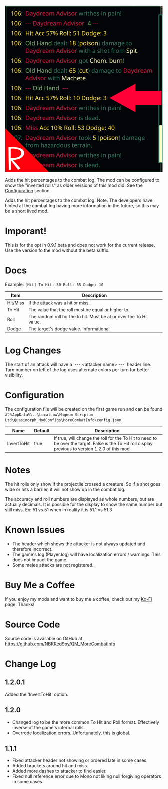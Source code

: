 ![thumbnail icon](media/thumbnail.png)

Adds the hit percentages to the combat log.  The mod can be configured to show the "inverted rolls" as older versions of this mod did.  See the [Configuration](#configuration) section.

Adds the hit percentages to the combat log.
Note: The developers have hinted at the combat log having more information in the future, so this may be a short lived mod.

# Imporant!
This is for the opt in 0.9.1 beta and does not work for the current release.  Use the version fo the mod without the beta suffix.

# Docs

Example: `[Hit] To Hit: 30 Roll: 55 Dodge: 10`

|Item|Description|
|--|--|
|Hit/Miss|If the attack was a hit or miss.|
|To Hit|The value that the roll must be equal or higher to.
|Roll|The random roll for the to hit.  Must be at or over the To Hit value.|
|Dodge|The target's dodge value.  Informational|

# Log Changes
The start of an attack will have a '--- \<attacker name\> ---' header line.  
Turn number on left of the log uses alternate colors per turn for better visibility.

# Configuration
The configuration file will be created on the first game run and can be found at `%AppData%\..\LocalLow\Magnum Scriptum Ltd\Quasimorph_ModConfigs\MoreCombatInfo\config.json`.

|Name|Default|Description|
|--|--|--|
|InvertToHit|true|If true, will change the roll for the To Hit to need to be over the target.  False is the To Hit roll display previous to version 1.2.0 of this mod|

# Notes
The hit rolls only show if the projectile crossed a creature.  So if a shot goes wide or hits a barrier, it will not show up in the combat log.

The accuracy and roll numbers are displayed as whole numbers, but are actually decimals.  It is possible for the display to show the same number but still miss.  Ex:  51 vs 51 when in reality it is 51.1 vs 51.3

# Known Issues
* The header which shows the attacker is not always updated and therefore incorrect.
* The game's log (Player.log) will have localization errors / warnings.  This does not impact the game.
* Some melee attacks are not registered.

# Buy Me a Coffee
If you enjoy my mods and want to buy me a coffee, check out my [Ko-Fi](https://ko-fi.com/nbkredspy71915) page.
Thanks!

# Source Code
Source code is available on GitHub at https://github.com/NBKRedSpy/QM_MoreCombatInfo

# Change Log
## 1.2.0.1
Added the 'InvertToHit' option.

## 1.2.0
* Changed log to be the more common To Hit and Roll format.  Effectively inverse of the game's internal rolls.
* Overrode localization errors.  Unfortunately, this is global.

## 1.1.1
* Fixed attacker header not showing or ordered late in some cases.
* Added brackets around hit and miss.
* Added more dashes to attacker to find easier.
* Fixed null reference error due to Mono not liking null forgiving operators in some cases.
